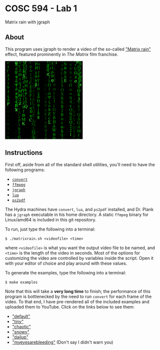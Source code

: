 # COSC 594 - Lab 1

Matrix rain with jgraph

## About

This program uses jgraph to render a video of the so-called ["Matrix rain"](https://en.wikipedia.org/wiki/Matrix_digital_rain) effect, featured prominently in *The Matrix* film franchise.

<img src="./example.gif" alt="Matrix rain example" />

## Instructions

First off, aside from all of the standard shell utilities, you'll need to have the following programs:

* [`convert`](https://imagemagick.org/)
* [`ffmpeg`](https://ffmpeg.org/)
* [`jgraph`](http://web.eecs.utk.edu/~jplank/plank/jgraph/jgraph.html)
* [`lua`](https://www.lua.org/)
* [`ps2pdf`](https://www.ghostscript.com/)

The Hydra machines have `convert`, `lua`, and `ps2pdf` installed, and Dr. Plank has a `jgraph` executable in his home directory. A static `ffmpeg` binary for Linux/amd64 is included in this git repository.

To run, just type the following into a terminal:

```
$ ./matrixrain.sh <videofile> <time>
```

where `<videofile>` is what you want the output video file to be named, and `<time>` is the length of the video in seconds. Most of the options for customizing the video are controlled by variables inside the script. Open it with your editor of choice and play around with these values.

To generate the examples, type the following into a terminal:

```
$ make examples
```

Note that this will take a **very long time** to finish; the performance of this program is bottlenecked by the need to run `convert` for each frame of the video. To that end, I have pre-rendered all of the included examples and uploaded them to YouTube. Click on the links below to see them:

* ["default"](https://youtu.be/AHWzZB32yI0)
* ["tiny"](https://youtu.be/G6tmnxP6Zyw)
* ["chaotic"](https://youtu.be/SmaRYUANee4)
* ["snowy"](https://youtu.be/PiRidffYSFE)
* ["dailup"](https://youtu.be/WEAIcGjXG1U)
* ["myeyesarebleeding"](https://youtu.be/XoQjTu242zc) (Don't say I didn't warn you)
